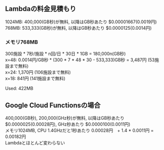 ## Lambdaの料金見積もり
1024MB: 400,000(GB秒)が無料, 以降はGB秒あたり $0.00001667(0.0019円)
768MB: 533,333(GB秒)が無料, 以降はGB秒あたり $0.0000125(0.0014円)

### メモリ768MB
300施設 * 7秒/施設 * n回/日 * 30日 * 1GB = 180,000n(GB秒)  
x=48: 0.0014円/GB秒 * (300 * 7 * 48 * 30 - 533,333)GB秒 = 3,487円 (53施設まで無料)  
x=24: 1,370円 (106施設まで無料)  
x=18: 841円 (141施設まで無料)

Used: 422MB

## Google Cloud Functionsの場合
400,000(GB秒), 200,000(GHz秒)が無料, 以降はGB秒あたり $0.0000025(0.00028円), GHz秒あたり $0.0000100(0.0011円)  
メモリ1024MB, CPU 1.4GHzだと1秒あたり 0.00028円　+ 1.4 * 0.0011円 = 0.00182円  
Lambdaとほとんど変わらない
